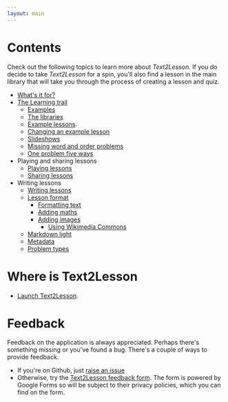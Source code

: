 ```yaml
---
layout: main
---
```


# Contents

Check out the following topics to learn more about _Text2Lesson_. If you do decide
to take _Text2Lesson_ for a spin, you'll also find a lesson in the main library
that will take you through the process of creating a lesson and quiz.

- [What's it for?](whats-it-for.md)
- [The Learning trail](learning-trail/learning-trail.md)
  - [Examples](learning-trail/examples.md)
  - [The libraries](learning-trail/the-libraries.md)
  - [Example lessons](learning-trail/examples.md).
  - [Changing an example lesson](learning-trail/changing-an-example-lesson.md)
  - [Slideshows](learning-trail/slideshows.md)
  - [Missing word and order problems](learning-trail/missing-word-and-order.md)
  - [One problem five ways](learning-trail/one-problem-five-ways.md)
- Playing and sharing lessons
  - [Playing lessons](playing-and-sharing/playing-lessons.md)
  - [Sharing lessons](playing-and-sharing/sharing-lessons.md)
- Writing lessons
  - [Writing lessons](writing/writing-lessons.md)
  - [Lesson format](writing/lesson-format.md)
    - [Formatting text](formatting/format-text.md)
    - [Adding maths](formatting/add-maths.md)
    - [Adding images](formatting/add-images.md)
      - [Using Wikimedia Commons](formatting/using-wikimedia-commons.md)
  - [Markdown light](writing/markdown-light.md)
  - [Metadata](writing/metadata.md)
  - [Problem types](writing/problem-types.md)

# Where is Text2Lesson

- [Launch Text2Lesson](https://henspace.github.io/text2lesson/index.html).

# Feedback

Feedback on the application is always appreciated. Perhaps there's something
missing or you've found a bug. There's a couple of ways to provide feedback.

- If you're on Github, just [raise an issue](https://github.com/henspace/text2lesson/issues)
- Otherwise, try the [Text2Lesson feedback form](https://forms.gle/KvpYwgbUBgBgWzME6).
  The form is powered by Google Forms so will be subject to their privacy policies, which you
  can find on the form.
